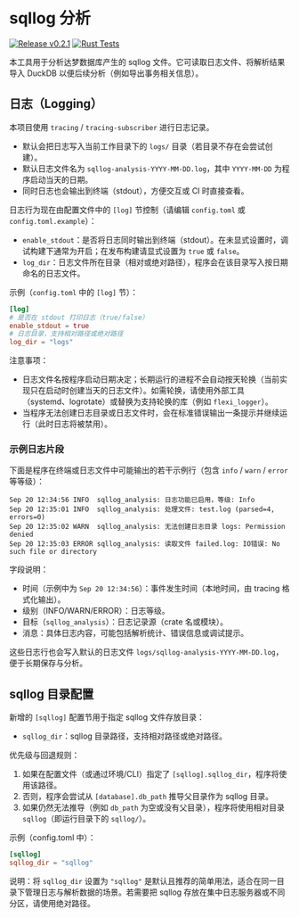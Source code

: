 # sqllog 分析

[![Release v0.2.1](https://img.shields.io/badge/release-v0.2.1-blue)](https://github.com/guangl/sqllog-analysis/releases/tag/v0.2.1) [![Rust Tests](https://github.com/guangl/sqllog-analysis/actions/workflows/rust.yml/badge.svg)](https://github.com/guangl/sqllog-analysis/actions/workflows/rust.yml)

本工具用于分析达梦数据库产生的 sqllog 文件。它可读取日志文件、将解析结果导入 DuckDB 以便后续分析（例如导出事务相关信息）。

## 日志（Logging）

本项目使用 `tracing` / `tracing-subscriber` 进行日志记录。

- 默认会把日志写入当前工作目录下的 `logs/` 目录（若目录不存在会尝试创建）。
- 默认日志文件名为 `sqllog-analysis-YYYY-MM-DD.log`，其中 `YYYY-MM-DD` 为程序启动当天的日期。
- 同时日志也会输出到终端（stdout），方便交互或 CI 时直接查看。

日志行为现在由配置文件中的 `[log]` 节控制（请编辑 `config.toml` 或 `config.toml.example`）：

- `enable_stdout`：是否将日志同时输出到终端（stdout）。在未显式设置时，调试构建下通常为开启；在发布构建请显式设置为 `true` 或 `false`。
- `log_dir`：日志文件所在目录（相对或绝对路径），程序会在该目录写入按日期命名的日志文件。

示例（`config.toml` 中的 `[log]` 节）：

```toml
[log]
# 是否在 stdout 打印日志（true/false）
enable_stdout = true
# 日志目录，支持相对路径或绝对路径
log_dir = "logs"
```

注意事项：

- 日志文件名按程序启动日期决定；长期运行的进程不会自动按天轮换（当前实现只在启动时创建当天的日志文件）。如需轮换，请使用外部工具（systemd、logrotate）或替换为支持轮换的库（例如 `flexi_logger`）。
- 当程序无法创建日志目录或日志文件时，会在标准错误输出一条提示并继续运行（此时日志将被禁用）。

### 示例日志片段

下面是程序在终端或日志文件中可能输出的若干示例行（包含 `info` / `warn` / `error` 等等级）：

```
Sep 20 12:34:56 INFO  sqllog_analysis: 日志功能已启用，等级: Info
Sep 20 12:35:01 INFO  sqllog_analysis: 处理文件: test.log (parsed=4, errors=0)
Sep 20 12:35:02 WARN  sqllog_analysis: 无法创建日志目录 logs: Permission denied
Sep 20 12:35:03 ERROR sqllog_analysis: 读取文件 failed.log: IO错误: No such file or directory
```

字段说明：

- 时间（示例中为 `Sep 20 12:34:56`）：事件发生时间（本地时间，由 tracing 格式化输出）。
- 级别（INFO/WARN/ERROR）：日志等级。
- 目标（`sqllog_analysis`）：日志记录源（crate 名或模块）。
- 消息：具体日志内容，可能包括解析统计、错误信息或调试提示。

这些日志行也会写入默认的日志文件 `logs/sqllog-analysis-YYYY-MM-DD.log`，便于长期保存与分析。

## sqllog 目录配置

新增的 `[sqllog]` 配置节用于指定 sqllog 文件存放目录：

- `sqllog_dir`：sqllog 目录路径，支持相对路径或绝对路径。

优先级与回退规则：

1. 如果在配置文件（或通过环境/CLI）指定了 `[sqllog].sqllog_dir`，程序将使用该路径。
2. 否则，程序会尝试从 `[database].db_path` 推导父目录作为 sqllog 目录。
3. 如果仍然无法推导（例如 `db_path` 为空或没有父目录），程序将使用相对目录 `sqllog`（即运行目录下的 `sqllog/`）。

示例（config.toml 中）：

```toml
[sqllog]
sqllog_dir = "sqllog"
```

说明：将 `sqllog_dir` 设置为 `"sqllog"` 是默认且推荐的简单用法，适合在同一目录下管理日志与解析数据的场景。若需要把 sqllog 存放在集中日志服务器或不同分区，请使用绝对路径。